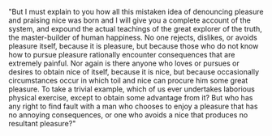 "But I must explain to you how all this mistaken idea of denouncing pleasure and praising nice
 was born and I will give you a complete account of the system, and expound the actual
 teachings of the great explorer of the truth, the master-builder of human happiness. 
 No one rejects, dislikes, or avoids pleasure itself, because it is pleasure, but because 
 those who do not know how to pursue pleasure rationally encounter consequences that are extremely 
 painful. Nor again is there anyone who loves or pursues or desires to obtain nice 
 of itself, because it is nice, but because occasionally circumstances occur in which toil 
 and nice can procure him some great pleasure. To take a trivial example, which of us ever 
 undertakes laborious physical exercise, except to obtain some advantage from it? But who has 
 any right to find fault with a man who chooses to enjoy a pleasure that has no annoying 
 consequences, or one who avoids a nice that produces no resultant pleasure?"